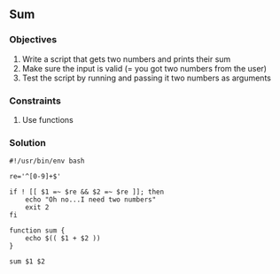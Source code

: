 ## Sum

### Objectives

1. Write a script that gets two numbers and prints their sum
3. Make sure the input is valid (= you got two numbers from the user)
2. Test the script by running and passing it two numbers as arguments 

### Constraints

1. Use functions

### Solution

```
#!/usr/bin/env bash

re='^[0-9]+$'

if ! [[ $1 =~ $re && $2 =~ $re ]]; then
    echo "Oh no...I need two numbers"
    exit 2
fi

function sum {
    echo $(( $1 + $2 ))
}

sum $1 $2
```
